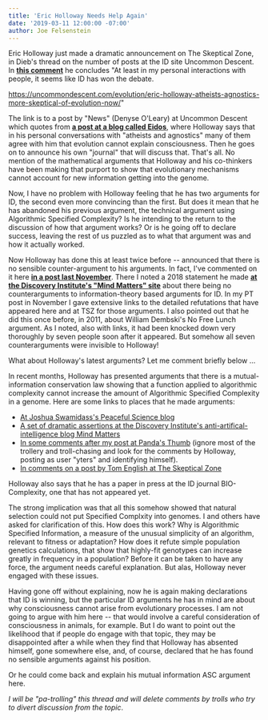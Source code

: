 ```yaml
---
title: 'Eric Holloway Needs Help Again'
date: '2019-03-11 12:00:00 -07:00'
author: Joe Felsenstein
--- 
```


Eric Holloway just made a dramatic announcement on The Skeptical Zone, in Dieb's thread on the number of posts at the ID site Uncommon Descent.  In <a href="http://theskepticalzone.com/wp/posts-at-uncommon-descent/comment-page-1/#comment-248050"><strong>this comment</strong></a> he concludes
"At least in my personal interactions with people, it seems like ID has won the debate.

https://uncommondescent.com/evolution/eric-holloway-atheists-agnostics-more-skeptical-of-evolution-now/"

The link is to a post by "News" (Denyse O'Leary) at Uncommon Descent which quotes from <a href="https://www.patheos.com/blogs/eidos/2019/01/a-new-journal-for-constantinean-techies/"><strong>a post at a blog called Eidos</strong></a>, where Holloway says that in his personal conversations with "atheists and agnostics" many of them agree with him that evolution cannot explain consciousness.  Then he goes on to announce his own "journal" that will discuss that.  That's all.  No mention of the mathematical arguments that Holloway and his co-thinkers have been making that purport to show that evolutionary mechanisms cannot account for new information getting into the genome.

Now, I have no problem with Holloway feeling that he has two arguments for ID, the second even more convincing than the first.  But does it mean that he has abandoned his previous argument, the technical argument using Algorithmic Specified Complexity?  Is he intending to the return to the discussion of how that argument works?  Or is he going off to declare success, leaving the rest of us puzzled as to what that argument was and how it actually worked.

Now Holloway has done this at least twice before -- announced that there is no sensible counter-argument to his arguments.  In fact, I've commented on it here <a href="https://pandasthumb.org/archives/2018/11/Eric-Holloway-needs-our-help.html"><strong>in a post last November</strong></a>.  There I noted a 2018 statement he made <a href="https://mindmatters.ai/2018/10/does-information-theory-support-design-in-nature/"><strong>at the Discovery Institute's "Mind Matters" site</strong></a> about there being no counterarguments to information-theory based arguments for ID.  In my PT post in November I gave extensive links to the detailed refutations that have appeared here and at TSZ for those arguments.  I also pointed out that he did this once before, in 2011, about William Dembski's No Free Lunch argument.  As I noted, also with links, it had been knocked down very thoroughly by seven people soon after it appeared.  But somehow all seven counterarguments were invisible to Holloway!

What about Holloway's latest arguments?  Let me comment briefly below ...

<!--more-->

In recent months, Holloway has presented arguments that there is a mutual-information conservation law showing that a function applied to algorithmic complexity cannot increase the amount of Algorithmic Specified Complexity in a genome. 
Here are some links to places that he made arguments:
<ul>
<li> <a href="https://discourse.peacefulscience.org/t/eric-holloway-algorithmic-specified-complexity/1375/14"> At Joshua Swamidass's Peaceful Science blog</a></li>
  <li> <a href="https://mindmatters.ai/2018/10/does-information-theory-support-design-in-nature/"> A set of dramatic assertions at the Discovery Institute's anti-artifical-intelligence blog Mind Matters</a></li>
<li> <a href="https://pandasthumb.org/archives/2018/11/Eric-Holloway-needs-our-help.html"> In some comments after my post at Panda's Thumb</a> (ignore most of the trollery and troll-chasing and look for the comments by Holloway, posting as user "yters" and identifying himself).</li>
  <li> <a href="http://theskepticalzone.com/wp/evo-info-4-non-conservation-of-algorithmic-specified-complexity/comment-page-1/"> In comments on a post by Tom English at The Skeptical Zone</a></li>
</ul>

Holloway also says that he has a paper in press at the ID journal BIO-Complexity, one that has not appeared yet.

The strong implication was that all this somehow showed that natural selection could not put Specified Complxity into genomes. I and others have asked for clarification of this.  How does this work?  Why is Algorithmic Specified Information, a measure of the unusual simplicity of an algorithm, relevant to fitness or adaptation?  How does it refute simple population genetics calculations, that show that highly-fit genotypes can increase greatly in frequency in a population?  Before it can be taken to have any force, the argument needs careful explanation.  But alas, Holloway never engaged with these issues.

Having gone off without explaining, now he is again making declarations that ID is winning, but the particular ID arguments he has in mind are about why consciousness cannot arise from evolutionary processes.  I am not going to argue with him here -- that would involve a careful consideration of consciousness in animals, for example.  But I do want to point out the likelihood that if people do engage with that topic, they may be disappointed after a while when they find that Holloway has absented himself, gone somewhere else, and, of course, declared that he has found no sensible arguments against his position.

Or he could come back and explain his mutual information ASC argument here.

<em>I will be "pa-trolling" this thread and will delete comments by trolls who try to divert discussion from the topic</em>.
